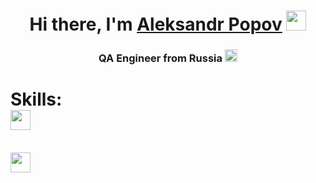 <h1 align="center">Hi there, I'm <a href="https://www.linkedin.com/in/aleksandrpopovqa/" target="_blank">Aleksandr Popov</a> 
<img src="https://github.com/blackcater/blackcater/raw/main/images/Hi.gif" height="32"/></h1>
<h3 align="center">QA Engineer from Russia <img src="http://re-met.ru/upload/medialibrary/d47/6j49s7gjt1zjflqk3t4igrr5c5fdgd1i.png" height="20"/></h3>




<h1 align="left">Skills:</a> <br> <img src="https://simpleicons.org/icons/python.svg" height="32"/></h1> <br><img src="https://simpleicons.org/icons/postman.svg" height="32"/></h1> <br>
